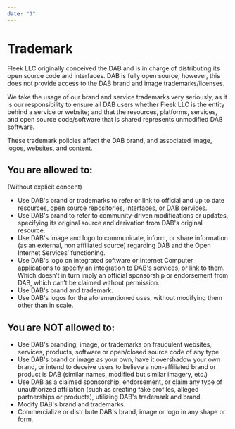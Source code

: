 ```yaml
---
date: "1"
---
```


# Trademark

Fleek LLC originally conceived the DAB and is in charge of distributing its open source code and interfaces. DAB is fully open source; however, this does not provide access to the DAB brand and image trademarks/licenses.

We take the usage of our brand and service trademarks very seriously, as it is our responsibility to ensure all DAB users whether Fleek LLC is the entity behind a service or website; and that the resources, platforms, services, and open source code/software that is shared represents unmodified DAB software.

These trademark policies affect the DAB brand, and associated image, logos, websites, and content.

## You are allowed to:
(Without explicit concent)

- Use DAB's brand or trademarks to refer or link to official and up to date resources, open source repositories, interfaces, or DAB services.
- Use DAB's brand to refer to community-driven modifications or updates, specifying its original source and derivation from DAB's original resource.
- Use DAB's image and logo to communicate, inform, or share information (as an external, non affiliated source) regarding DAB and the Open Internet Services’ functioning.
- Use DAB's logo on integrated software or Internet Computer applications to specify an integration to DAB's services, or link to them. Which doesn’t in turn imply an official sponsorship or endorsement from DAB, which can’t be claimed without permission.
- Use DAB's brand and trademark.
- Use DAB's logos for the aforementioned uses, without modifying them other than in scale.

## You are NOT allowed to:

- Use DAB's branding, image, or trademarks on fraudulent websites, services, products, software or open/closed source code of any type.
- Use DAB's brand or image as your own, have it overshadow your own brand, or intend to deceive users to believe a non-affiliated brand or product is DAB (similar names, modified but similar imagery, etc.)
- Use DAB as a claimed sponsorship, endorsement, or claim any type of unauthorized affiliation (such as creating fake profiles, alleged partnerships or products), utilizing DAB's trademark and brand.
- Modify DAB's brand and trademarks.
- Commercialize or distribute DAB's brand, image or logo in any shape or form.
